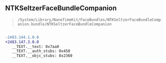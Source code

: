 ## NTKSeltzerFaceBundleCompanion

> `/System/Library/NanoTimeKit/FaceBundles/NTKSeltzerFaceBundleCompanion.bundle/NTKSeltzerFaceBundleCompanion`

```diff

-2483.144.1.0.0
+2483.147.3.0.0
   __TEXT.__text: 0x7aa0
   __TEXT.__auth_stubs: 0x450
   __TEXT.__objc_stubs: 0x2360

```
